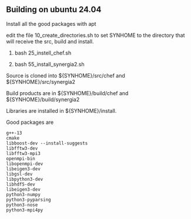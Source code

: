 ## Building on ubuntu 24.04

Install all the good packages with apt

edit the file 10_create_directories.sh to set SYNHOME to the directory
that will receive the src, build and install.

1. bash 25_instell_chef.sh

2. bash 55_install_synergia2.sh

Source is cloned into ${SYNHOME}/src/chef and ${SYNHOME}/src/synergia2

Build products are in ${SYNHOME}/build/chef and ${SYNHOME}/build/synergia2

Libraries are installed in ${SYNHOME}/install.

Good packages are

```
g++-13
cmake
libboost-dev --install-suggests
libfftw3-dev
libfftw3-mpi3
openmpi-bin
libopenmpi-dev
libeigen3-dev
libgsl-dev
libpython3-dev
libhdf5-dev
libeigen3-dev
python3-numpy
python3-pyparsing
python3-nose
python3-mpi4py
